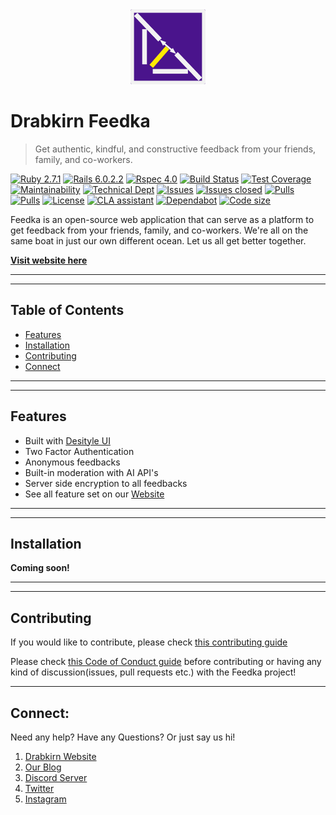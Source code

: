 <div align="center">
  <img src="https://github.com/drabkirn/feedka/raw/master/drabkirn-logo-120x120.png"/>
</div>

# Drabkirn Feedka

<!-- DONE: Add statement -->
> Get authentic, kindful, and constructive feedback from your friends, family, and co-workers.

<!-- DONE: Add languages, CI/CD, main frameworks used from shields.io. Example -->
[![Ruby 2.7.1](https://img.shields.io/badge/Ruby-v2.7.1-green.svg)](https://www.ruby-lang.org/en/)
[![Rails 6.0.2.2](https://img.shields.io/badge/Rails-v6.0.2.2-brightgreen.svg)](https://rubyonrails.org/)
[![Rspec 4.0](https://img.shields.io/badge/RSpec-v4.0-red.svg)](http://rspec.info/)
[![Build Status](https://travis-ci.org/drabkirn/feedka.svg?branch=master)](https://travis-ci.org/drabkirn/feedka)
[![Test Coverage](https://api.codeclimate.com/v1/badges/914eb5f6039700faec09/test_coverage)](https://codeclimate.com/github/drabkirn/feedka/test_coverage)
[![Maintainability](https://api.codeclimate.com/v1/badges/914eb5f6039700faec09/maintainability)](https://codeclimate.com/github/drabkirn/feedka/maintainability)
[![Technical Dept](https://img.shields.io/codeclimate/tech-debt/drabkirn/feedka)](https://codeclimate.com/github/drabkirn/feedka/trends/technical_debt)
[![Issues](https://img.shields.io/github/issues/drabkirn/feedka.svg)](https://github.com/drabkirn/feedka/issues)
[![Issues closed](https://img.shields.io/github/issues-closed/drabkirn/feedka.svg)](https://github.com/drabkirn/feedka/issues)
[![Pulls](https://img.shields.io/github/issues-pr/drabkirn/feedka.svg)](https://github.com/drabkirn/feedka/pulls)
[![Pulls](https://img.shields.io/github/issues-pr-closed/drabkirn/feedka.svg)](https://github.com/drabkirn/feedka/pulls)
[![License](https://img.shields.io/github/license/drabkirn/feedka.svg)](https://choosealicense.com/licenses/agpl-3.0/)
[![CLA assistant](https://cla-assistant.io/readme/badge/drabkirn/feedka)](https://cla-assistant.io/drabkirn/feedka)
[![Dependabot](https://badgen.net/dependabot/drabkirn/feedka?icon=dependabot)]()
[![Code size](https://img.shields.io/github/languages/code-size/drabkirn/feedka)]()

<!-- DONE: Full description -->
Feedka is an open-source web application that can serve as a platform to get feedback from your friends, family, and co-workers. We're all on the same boat in just our own different ocean. Let us all get better together.

<!-- DONE: Add website link here -->
**[Visit website here](https://go.cdadityang.xyz/feedka)**

-----
-----

## Table of Contents
- [Features](#features)
- [Installation](#installation)
- [Contributing](#contributing)
- [Connect](#connect)

-----
-----

## Features
- Built with [Desityle UI](https://go.cdadityang.xyz/style)
- Two Factor Authentication
- Anonymous feedbacks
- Built-in moderation with AI API's
- Server side encryption to all feedbacks
- See all feature set on our [Website](https://go.cdadityang.xyz/feedka)

-----
-----

## Installation
<!-- TODO: Change these steps to mirror your repo's installation -->
**Coming soon!**

-----
-----

## Contributing
<!-- TODO: Change your repo's links for respective guides -->
If you would like to contribute, please check [this contributing guide](https://github.com/drabkirn/feedka/blob/master/CONTRIBUTING.md)

Please check [this Code of Conduct guide](https://github.com/drabkirn/feedka/blob/master/CODE_OF_CONDUCT.md) before contributing or having any kind of discussion(issues, pull requests etc.) with the Feedka project!

-----

## Connect:
Need any help? Have any Questions? Or just say us hi!

1. [Drabkirn Website](https://go.cdadityang.xyz/drab)
2. [Our Blog](https://go.cdadityang.xyz/blog)
3. [Discord Server](https://go.cdadityang.xyz/discord)
4. [Twitter](https://go.cdadityang.xyz/DtwtK)
5. [Instagram](https://go.cdadityang.xyz/DinsK)